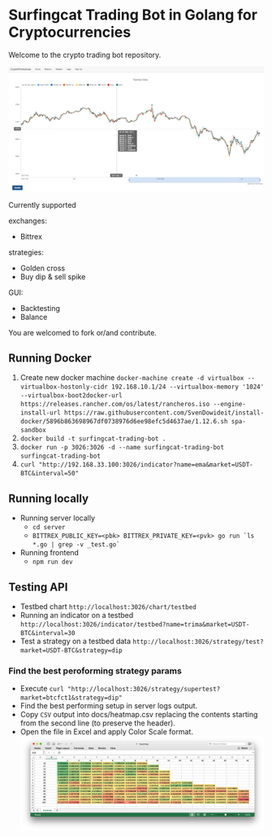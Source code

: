 # Surfingcat Trading Bot in Golang for Cryptocurrencies
Welcome to the crypto trading bot repository.

![CryptoPomeraninan](/docs/testbed_chart.png)

Currently supported

exchanges:
- Bittrex

strategies:
- Golden cross
- Buy dip & sell spike

GUI:
- Backtesting
- Balance

You are welcomed to fork or/and contribute.


## Running Docker
1. Create new docker machine `docker-machine create -d virtualbox --virtualbox-hostonly-cidr 192.168.10.1/24 --virtualbox-memory '1024' --virtualbox-boot2docker-url https://releases.rancher.com/os/latest/rancheros.iso --engine-install-url https://raw.githubusercontent.com/SvenDowideit/install-docker/5896b863698967df0738976d6ee98efc5d4637ae/1.12.6.sh spa-sandbox`
2. `docker build -t surfingcat-trading-bot .`
3. `docker run -p 3026:3026 -d --name surfingcat-trading-bot surfingcat-trading-bot`
4. `curl "http://192.168.33.100:3026/indicator?name=ema&market=USDT-BTC&interval=50"`

## Running locally

- Running server locally 
    - `cd server`
    - ``BITTREX_PUBLIC_KEY=<pbk> BITTREX_PRIVATE_KEY=<pvk> go run `ls *.go | grep -v _test.go` ``
- Running frontend 
    - `npm run dev`

## Testing API

- Testbed chart `http://localhost:3026/chart/testbed`
- Running an indicator on a testbed `http://localhost:3026/indicator/testbed?name=trima&market=USDT-BTC&interval=30`
- Test a strategy on a testbed data `http://localhost:3026/strategy/test?market=USDT-BTC&strategy=dip`

### Find the best peroforming strategy params 

- Execute `curl "http://localhost:3026/strategy/supertest?market=btcfct1&strategy=dip"`
- Find the best performing setup in server logs output.
- Copy `CSV` output into docs/heatmap.csv replacing the contents starting from the second line (to preserve the header).
- Open the file in Excel and apply Color Scale format.
![heatmap](docs/heatmap.png)


